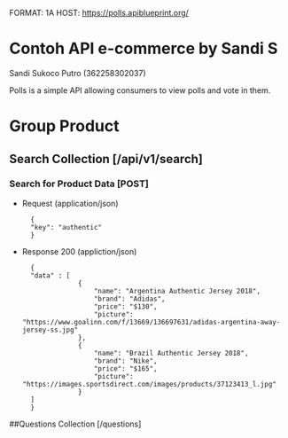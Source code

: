 FORMAT: 1A
HOST: https://polls.apiblueprint.org/

# Contoh API e-commerce by Sandi S

Sandi Sukoco Putro (362258302037)

Polls is a simple API allowing consumers to view polls and vote in them.


# Group Product


## Search Collection [/api/v1/search]


### Search for Product Data [POST]

- Request (application/json)

        {
        "key": "authentic"
        }


- Response 200 (appliction/json)

        {
        "data" : [
                    {
                        "name": "Argentina Authentic Jersey 2018",
                        "brand": "Adidas",
                        "price": "$130",
                        "picture": "https://www.goalinn.com/f/13669/136697631/adidas-argentina-away-jersey-ss.jpg"
                    },
                    {
                        "name": "Brazil Authentic Jersey 2018",
                        "brand": "Nike",
                        "price": "$165",
                        "picture": "https://images.sportsdirect.com/images/products/37123413_l.jpg"
                    }
        ]
        }






##Questions Collection [/questions]